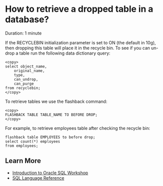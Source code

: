 # How to retrieve a dropped table in a database?

Duration: 1 minute

If the RECYCLEBIN initialization parameter is set to ON (the default in 10g), then dropping this table will place it in the recycle bin. To see if you can un-drop a table run the following data dictionary query:

```
<copy>
select object_name, 
    original_name, 
    type, 
    can_undrop, 
    can_purge
from recyclebin;
</copy>
```

To retrieve tables we use the flashback command:

```
<copy>
FLASHBACK TABLE TABLE_NAME TO BEFORE DROP;
</copy>
```

For example, to retrieve employees table after checking the recycle bin:

```
flashback table EMPLOYEES to before drop;
select count(*) employees
from employees;
```

## Learn More

* [Introduction to Oracle SQL Workshop](https://apexapps.oracle.com/pls/apex/dbpm/r/livelabs/view-workshop?wid=943)
* [SQL Language Reference](https://docs.oracle.com/en/database/oracle/oracle-database/12.2/sqlrf/Introduction-to-Oracle-SQL.html#GUID-049B7AE8-11E1-4110-B3E4-D117907D77AC)
